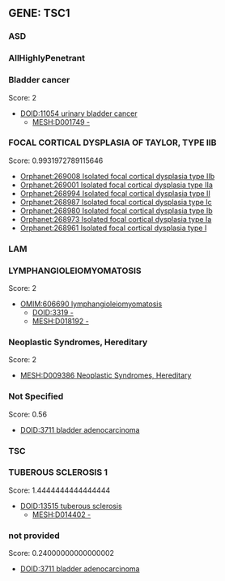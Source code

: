 
## GENE: TSC1

### ASD

### AllHighlyPenetrant

### Bladder cancer

Score: 2

 * [DOID:11054 urinary bladder cancer](http://beta.monarchinitiative.org/disease/DOID:11054)
    * [MESH:D001749 -](http://beta.monarchinitiative.org/disease/MESH:D001749)

### FOCAL CORTICAL DYSPLASIA OF TAYLOR, TYPE IIB

Score: 0.9931972789115646

 * [Orphanet:269008 Isolated focal cortical dysplasia type IIb](http://beta.monarchinitiative.org/disease/Orphanet:269008)
 * [Orphanet:269001 Isolated focal cortical dysplasia type IIa](http://beta.monarchinitiative.org/disease/Orphanet:269001)
 * [Orphanet:268994 Isolated focal cortical dysplasia type II](http://beta.monarchinitiative.org/disease/Orphanet:268994)
 * [Orphanet:268987 Isolated focal cortical dysplasia type Ic](http://beta.monarchinitiative.org/disease/Orphanet:268987)
 * [Orphanet:268980 Isolated focal cortical dysplasia type Ib](http://beta.monarchinitiative.org/disease/Orphanet:268980)
 * [Orphanet:268973 Isolated focal cortical dysplasia type Ia](http://beta.monarchinitiative.org/disease/Orphanet:268973)
 * [Orphanet:268961 Isolated focal cortical dysplasia type I](http://beta.monarchinitiative.org/disease/Orphanet:268961)

### LAM

### LYMPHANGIOLEIOMYOMATOSIS

Score: 2

 * [OMIM:606690 lymphangioleiomyomatosis](http://beta.monarchinitiative.org/disease/OMIM:606690)
    * [DOID:3319 -](http://beta.monarchinitiative.org/disease/DOID:3319)
    * [MESH:D018192 -](http://beta.monarchinitiative.org/disease/MESH:D018192)

### Neoplastic Syndromes, Hereditary

Score: 2

 * [MESH:D009386 Neoplastic Syndromes, Hereditary](http://beta.monarchinitiative.org/disease/MESH:D009386)

### Not Specified

Score: 0.56

 * [DOID:3711 bladder adenocarcinoma](http://beta.monarchinitiative.org/disease/DOID:3711)

### TSC

### TUBEROUS SCLEROSIS 1

Score: 1.4444444444444444

 * [DOID:13515 tuberous sclerosis](http://beta.monarchinitiative.org/disease/DOID:13515)
    * [MESH:D014402 -](http://beta.monarchinitiative.org/disease/MESH:D014402)

### not provided

Score: 0.24000000000000002

 * [DOID:3711 bladder adenocarcinoma](http://beta.monarchinitiative.org/disease/DOID:3711)
